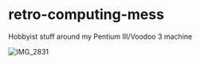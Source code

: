 # retro-computing-mess
Hobbyist stuff around my Pentium III/Voodoo 3 machine


![IMG_2831](https://github.com/ryandeering/retro-computing-mess/assets/37181720/ca1fc22f-1e79-4978-a873-7ecb3f99685a)
